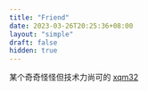 ```yaml
---
title: "Friend"
date: 2023-03-26T20:25:36+08:00
layout: "simple"
draft: false
hidden: true
---
```


某个奇奇怪怪但技术力尚可的 [xqm32](https://xqm32.github.io/)

